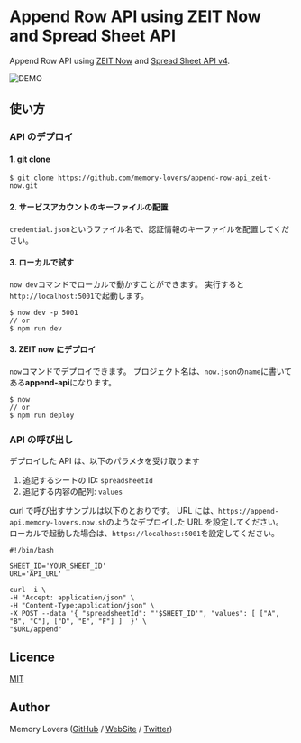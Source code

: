 # Append Row API using ZEIT Now and Spread Sheet API

Append Row API using [ZEIT Now](https://zeit.co/now) and [Spread Sheet API v4](https://developers.google.com/sheets/api/?authuser=2).

![DEMO](https://github.com/memory-lovers/append-row-api_zeit-now/blob/img/append_sheet_api_demo.gif)

## 使い方

### API のデプロイ

#### 1. git clone

```shell
$ git clone https://github.com/memory-lovers/append-row-api_zeit-now.git
```

#### 2. サービスアカウントのキーファイルの配置

`credential.json`というファイル名で、認証情報のキーファイルを配置してください。

#### 3. ローカルで試す

`now dev`コマンドでローカルで動かすことができます。
実行すると`http://localhost:5001`で起動します。

```shell
$ now dev -p 5001
// or
$ npm run dev
```

#### 3. ZEIT now にデプロイ

`now`コマンドでデプロイできます。
プロジェクト名は、`now.json`の`name`に書いてある**append-api**になります。

```shell
$ now
// or
$ npm run deploy
```

### API の呼び出し

デプロイした API は、以下のパラメタを受け取ります

1. 追記するシートの ID: `spreadsheetId`
2. 追記する内容の配列: `values`

curl で呼び出すサンプルは以下のとおりです。
URL には、`https://append-api.memory-lovers.now.sh`のようなデプロイした URL を設定してください。
ローカルで起動した場合は、`https://localhost:5001`を設定してください。

```shell
#!/bin/bash

SHEET_ID='YOUR_SHEET_ID'
URL='API_URL'

curl -i \
-H "Accept: application/json" \
-H "Content-Type:application/json" \
-X POST --data '{ "spreadsheetId": "'$SHEET_ID'", "values": [ ["A", "B", "C"], ["D", "E", "F"] ]  }' \
"$URL/append"
```

## Licence

[MIT](https://github.com/memory-lovers/append-row-api_zeit-now/blob/master/LICENCE)

## Author

Memory Lovers ([GitHub](https://github.com/memory-lovers) / [WebSite](https://memory-lovers.com/) / [Twitter](https://twitter.com/MemoryLoverz))
